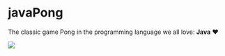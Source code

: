 # javaPong
The classic game Pong in the programming language we all love: <b>Java</b> ♥

<img src="http://canadiangeek.net/wp-content/uploads/2012/11/Pong.jpg">
